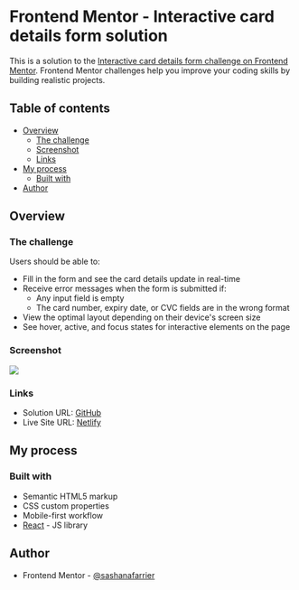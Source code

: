 # Frontend Mentor - Interactive card details form solution

This is a solution to the [Interactive card details form challenge on Frontend Mentor](https://www.frontendmentor.io/challenges/interactive-card-details-form-XpS8cKZDWw). Frontend Mentor challenges help you improve your coding skills by building realistic projects.

## Table of contents

- [Overview](#overview)
  - [The challenge](#the-challenge)
  - [Screenshot](#screenshot)
  - [Links](#links)
- [My process](#my-process)
  - [Built with](#built-with)
- [Author](#author)

## Overview

### The challenge

Users should be able to:

- Fill in the form and see the card details update in real-time
- Receive error messages when the form is submitted if:
  - Any input field is empty
  - The card number, expiry date, or CVC fields are in the wrong format
- View the optimal layout depending on their device's screen size
- See hover, active, and focus states for interactive elements on the page

### Screenshot

![](./design/screenshot.png)

### Links

- Solution URL: [GitHub](https://github.com/SashanaFarrier/Interactive-card-details-form)
- Live Site URL: [Netlify](interactive-card-form-sashanafarrier.netlify.app)

## My process

### Built with

- Semantic HTML5 markup
- CSS custom properties
- Mobile-first workflow
- [React](https://reactjs.org/) - JS library

## Author

- Frontend Mentor - [@sashanafarrier](https://www.frontendmentor.io/profile/sashanafarrier)
